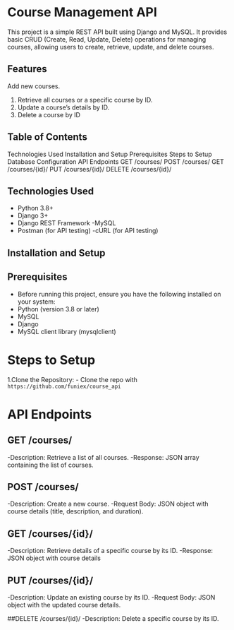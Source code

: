 # Course Management API
This project is a simple REST API built using Django and MySQL. 
It provides basic CRUD (Create, Read, Update, Delete) operations for managing courses, allowing users to create, retrieve, update, and delete courses.

## Features
Add new courses.
1. Retrieve all courses or a specific course by ID.
2. Update a course’s details by ID.
3. Delete a course by ID

## Table of Contents

Technologies Used
Installation and Setup
Prerequisites
Steps to Setup
Database Configuration
API Endpoints
GET /courses/
POST /courses/
GET /courses/{id}/
PUT /courses/{id}/
DELETE /courses/{id}/

## Technologies Used
- Python 3.8+
- Django 3+
- Django REST Framework
-MySQL
- Postman (for API testing)
-cURL (for API testing)

## Installation and Setup
## Prerequisites
- Before running this project, ensure you have the following installed on your system:
- Python (version 3.8 or later)
- MySQL
- Django
- MySQL client library (mysqlclient)

# Steps to Setup
1.Clone the Repository:
    - Clone the repo with `https://github.com/funiex/course_api`

# API Endpoints
## GET /courses/
-Description: Retrieve a list of all courses.
-Response: JSON array containing the list of courses.

## POST /courses/
-Description: Create a new course.
-Request Body: JSON object with course details (title, description, and duration).

## GET /courses/{id}/
-Description: Retrieve details of a specific course by its ID.
-Response: JSON object with course details

## PUT /courses/{id}/
-Description: Update an existing course by its ID.
-Request Body: JSON object with the updated course details.

##DELETE /courses/{id}/
-Description: Delete a specific course by its ID.
